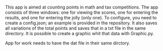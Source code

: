 This app is aimed at counting points in math and tax competitions.
The app consists of three windows: one for viewing the scores, one for entering the results, and one for entering the jolly (only one).
To configure, you need to create a config.json; an example is provided in the repository.
It also saves all variations of the total points and saves that in a txt file in the same directory.
It is possible to create a graphic whit that data with Graphic.py.

App for work needs to have the dat file in their same dirctory.
